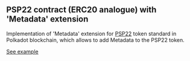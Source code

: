 ## PSP22 contract (ERC20 analogue) with 'Metadata' extension

Implementation of 'Metadata' extension for [PSP22](https://github.com/w3f/PSPs/blob/master/PSPs/psp-22.md) token standard in Polkadot blockchain, which allows to add Metadata to the PSP22 token.

[See example](https://727-Ventures.github.io/openbrush-contracts/smart-contracts/psp22_pallet/extensions/metadata)
